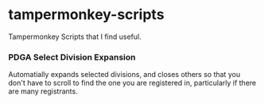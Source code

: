 # tampermonkey-scripts
Tampermonkey Scripts that I find useful.

### PDGA Select Division Expansion
Automatially expands selected divisions, and closes others so that you don't have to scroll to find the one 
you are registered in, particularly if there are many registrants.
